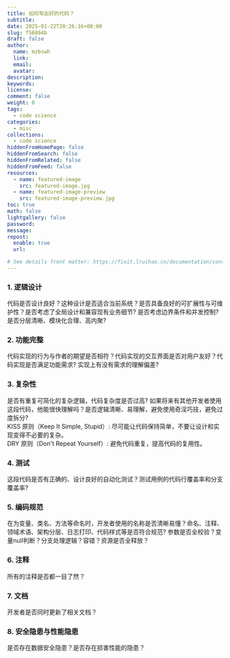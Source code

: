 ```yaml
---
title: 如何写出好的代码？
subtitle:
date: 2025-01-22T20:26:16+08:00
slug: f56894b
draft: false
author:
  name: mzbswh
  link:
  email:
  avatar:
description:
keywords:
license:
comment: false
weight: 0
tags:
  - code science
categories:
  - misc
collections:
  - code science
hiddenFromHomePage: false
hiddenFromSearch: false
hiddenFromRelated: false
hiddenFromFeed: false
resources:
  - name: featured-image
    src: featured-image.jpg
  - name: featured-image-preview
    src: featured-image-preview.jpg
toc: true
math: false
lightgallery: false
password:
message:
repost:
  enable: true
  url:

# See details front matter: https://fixit.lruihao.cn/documentation/content-management/introduction/#front-matter
---
```

### 1. 逻辑设计
代码是否设计良好？这种设计是否适合当前系统？是否具备良好的可扩展性与可维护性？是否考虑了全局设计和兼容现有业务细节? 是否考虑边界条件和并发控制? 是否分层清晰、模块化合理、高内聚?
### 2. 功能完整
代码实现的行为与作者的期望是否相符？代码实现的交互界面是否对用户友好？代码实现是否满足功能需求? 实现上有没有需求的理解偏差?
### 3. 复杂性
是否有重复可简化的复杂逻辑，代码复杂度是否过高? 如果将来有其他开发者使用这段代码，他能很快理解吗？是否逻辑清晰、易理解，避免使用奇淫巧技，避免过度拆分?  
KISS 原则（Keep It Simple, Stupid）: 尽可能让代码保持简单，不要让设计和实现变得不必要的复杂。  
DRY 原则（Don't Repeat Yourself）: 避免代码重复，提高代码的复用性。
### 4. 测试
这段代码是否有正确的、设计良好的自动化测试？测试用例的代码行覆盖率和分支覆盖率?
### 5. 编码规范
在为变量、类名、方法等命名时，开发者使用的名称是否清晰易懂？命名、注释、领域术语、架构分层、日志打印、代码样式等是否符合规范? 参数是否全校验？变量null判断？分支处理逻辑？容错？资源是否全释放？
### 6. 注释
所有的注释是否都一目了然？
### 7. 文档
开发者是否同时更新了相关文档？
### 8. 安全隐患与性能隐患
是否存在数据安全隐患？是否存在损害性能的隐患？
